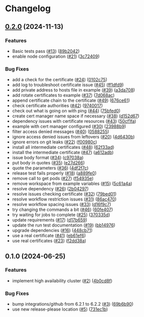 # Changelog

## [0.2.0](https://github.com/rancher/terraform-rancher2-aws/compare/v0.1.0...v0.2.0) (2024-11-13)


### Features

* Basic tests pass ([#13](https://github.com/rancher/terraform-rancher2-aws/issues/13)) ([89b2042](https://github.com/rancher/terraform-rancher2-aws/commit/89b2042a26d910b525cbb68213d3da2e07aaf18b))
* enable node configuration ([#21](https://github.com/rancher/terraform-rancher2-aws/issues/21)) ([3c72409](https://github.com/rancher/terraform-rancher2-aws/commit/3c724091fe8be1c6dd71d62e5bb2a0dbdd367406))


### Bug Fixes

* add a check for the certificate ([#24](https://github.com/rancher/terraform-rancher2-aws/issues/24)) ([0102c75](https://github.com/rancher/terraform-rancher2-aws/commit/0102c75412840c7b3fbbfdc8256ba5696f487b07))
* add log to troubleshoot certificate issue ([#45](https://github.com/rancher/terraform-rancher2-aws/issues/45)) ([ff1dfd9](https://github.com/rancher/terraform-rancher2-aws/commit/ff1dfd9b692e38474db8d25e9d50806ce0877d27))
* add private address to hosts file in example ([#39](https://github.com/rancher/terraform-rancher2-aws/issues/39)) ([a3da708](https://github.com/rancher/terraform-rancher2-aws/commit/a3da7087fcab119e2d8ac24fdca9a0ceafc75a46))
* add rotate certificates to example ([#37](https://github.com/rancher/terraform-rancher2-aws/issues/37)) ([7d068ac](https://github.com/rancher/terraform-rancher2-aws/commit/7d068ac7ddec22f0e2a21f22eb80e2476701a1fb))
* append certificate chain to the certificate ([#49](https://github.com/rancher/terraform-rancher2-aws/issues/49)) ([676ce61](https://github.com/rancher/terraform-rancher2-aws/commit/676ce61716fda2bd09bb54bd9164b830f31b7b90))
* check certificate authorities ([#42](https://github.com/rancher/terraform-rancher2-aws/issues/42)) ([9740017](https://github.com/rancher/terraform-rancher2-aws/commit/97400172e063ac18c3c4c937781b92a38232a7a1))
* check out what is going on with ping ([#44](https://github.com/rancher/terraform-rancher2-aws/issues/44)) ([75bfed0](https://github.com/rancher/terraform-rancher2-aws/commit/75bfed0dc338ae349b7e578cdcce8b632a18c31f))
* create cert manager name space if necessary ([#38](https://github.com/rancher/terraform-rancher2-aws/issues/38)) ([d152d67](https://github.com/rancher/terraform-rancher2-aws/commit/d152d67c949c94891f1b85c868e35c1953646680))
* dependency issues with certificate resources ([#43](https://github.com/rancher/terraform-rancher2-aws/issues/43)) ([50cf1fa](https://github.com/rancher/terraform-rancher2-aws/commit/50cf1fa8bbf6453817efb978d1c6c62c5b5d0398))
* example with cert manager configured ([#30](https://github.com/rancher/terraform-rancher2-aws/issues/30)) ([23988b9](https://github.com/rancher/terraform-rancher2-aws/commit/23988b9300aacfe6cd86d24080ace76d689a2ed0))
* filter access denied messages ([#40](https://github.com/rancher/terraform-rancher2-aws/issues/40)) ([0588255](https://github.com/rancher/terraform-rancher2-aws/commit/0588255238d948b794776a01a3a6bdefa817c315))
* ignore access denied issues from leftovers ([#20](https://github.com/rancher/terraform-rancher2-aws/issues/20)) ([4d6430b](https://github.com/rancher/terraform-rancher2-aws/commit/4d6430babe28f6d66edbd9fea8ab1e591773611c))
* ignore errors on git leaks ([#22](https://github.com/rancher/terraform-rancher2-aws/issues/22)) ([f00980c](https://github.com/rancher/terraform-rancher2-aws/commit/f00980c7e000aa84d2d6908f57f1d44657efcafb))
* install all intermediate certificates ([#48](https://github.com/rancher/terraform-rancher2-aws/issues/48)) ([62f33ad](https://github.com/rancher/terraform-rancher2-aws/commit/62f33adb1b71c7a80dd2d8cdb8523799fac7b058))
* install the intermediate certificate ([#47](https://github.com/rancher/terraform-rancher2-aws/issues/47)) ([a612adb](https://github.com/rancher/terraform-rancher2-aws/commit/a612adb1fa5cd8a9a52f1febb907b7ff0ed076ae))
* issue body format ([#34](https://github.com/rancher/terraform-rancher2-aws/issues/34)) ([c97038a](https://github.com/rancher/terraform-rancher2-aws/commit/c97038a1062e44284d281ab7a405965f6ff99aa2))
* put body in quotes ([#35](https://github.com/rancher/terraform-rancher2-aws/issues/35)) ([e27d266](https://github.com/rancher/terraform-rancher2-aws/commit/e27d2660717c3c000e31e593f0cb4c7d33f290a6))
* quote the parameters ([#36](https://github.com/rancher/terraform-rancher2-aws/issues/36)) ([4df2f7c](https://github.com/rancher/terraform-rancher2-aws/commit/4df2f7c25a8eafbb3781e20fdead88e56b3809f7))
* release test fails properly ([#18](https://github.com/rancher/terraform-rancher2-aws/issues/18)) ([a889fe0](https://github.com/rancher/terraform-rancher2-aws/commit/a889fe09b8e2c969220173d7bb024d7e688c2ec1))
* remove call to get pods ([#27](https://github.com/rancher/terraform-rancher2-aws/issues/27)) ([f54935e](https://github.com/rancher/terraform-rancher2-aws/commit/f54935eb6a1b2e66faed5879d7f47ad93605817b))
* remove workspace from example variables ([#15](https://github.com/rancher/terraform-rancher2-aws/issues/15)) ([5c61a4a](https://github.com/rancher/terraform-rancher2-aws/commit/5c61a4a1d2902b7f0f0ad1c2091a70f0b3899045))
* resolve dependency ([#26](https://github.com/rancher/terraform-rancher2-aws/issues/26)) ([2b04297](https://github.com/rancher/terraform-rancher2-aws/commit/2b042975dd521354d4860cca6cfe0621c589e63f))
* resolve issues checking certificate ([#32](https://github.com/rancher/terraform-rancher2-aws/issues/32)) ([79bed01](https://github.com/rancher/terraform-rancher2-aws/commit/79bed01dc8d03de59ca4bda0e094120ffe0459f2))
* resolve workflow restriction issues ([#31](https://github.com/rancher/terraform-rancher2-aws/issues/31)) ([86ac470](https://github.com/rancher/terraform-rancher2-aws/commit/86ac470552e952c360740439845a0a8385a7c8f1))
* resolve workflow spacing issues ([#33](https://github.com/rancher/terraform-rancher2-aws/issues/33)) ([d16f9c7](https://github.com/rancher/terraform-rancher2-aws/commit/d16f9c7f279abb552eb6bc54eb0be4298835ba22))
* try changing the commands a bit ([#46](https://github.com/rancher/terraform-rancher2-aws/issues/46)) ([60fe407](https://github.com/rancher/terraform-rancher2-aws/commit/60fe407924b7860430c810f6a769156d3e6cc83a))
* try waiting for jobs to complete ([#25](https://github.com/rancher/terraform-rancher2-aws/issues/25)) ([370335d](https://github.com/rancher/terraform-rancher2-aws/commit/370335d284f5e289d7eaa8b61ccd0427f5d7f8ca))
* update requirements ([#17](https://github.com/rancher/terraform-rancher2-aws/issues/17)) ([d17b659](https://github.com/rancher/terraform-rancher2-aws/commit/d17b65910ae4631d33acfa9c9f73e414b53dc35e))
* update the run test documentation ([#19](https://github.com/rancher/terraform-rancher2-aws/issues/19)) ([bb14976](https://github.com/rancher/terraform-rancher2-aws/commit/bb1497659c23fe35190f7fbac0a863bdc336b39a))
* upgrade dependencies ([#16](https://github.com/rancher/terraform-rancher2-aws/issues/16)) ([448cb71](https://github.com/rancher/terraform-rancher2-aws/commit/448cb71fcabd0cf1b9b776573065e98fa628e01c))
* use a real certificate ([#41](https://github.com/rancher/terraform-rancher2-aws/issues/41)) ([eb61ef6](https://github.com/rancher/terraform-rancher2-aws/commit/eb61ef6a61dbf80f91bd6e28745ca048b0d40be6))
* use real certificates ([#23](https://github.com/rancher/terraform-rancher2-aws/issues/23)) ([f2dd38a](https://github.com/rancher/terraform-rancher2-aws/commit/f2dd38a322a4dba7981e429637bae2195a4730a9))

## 0.1.0 (2024-06-25)


### Features

* implement high availability cluster ([#2](https://github.com/rancher/terraform-rancher2-aws/issues/2)) ([4b0cd8f](https://github.com/rancher/terraform-rancher2-aws/commit/4b0cd8fc8958d55baaa00a39d9aeed904985fd62))


### Bug Fixes

* bump integrations/github from 6.2.1 to 6.2.2 ([#3](https://github.com/rancher/terraform-rancher2-aws/issues/3)) ([69b6b90](https://github.com/rancher/terraform-rancher2-aws/commit/69b6b900c47fa43a7acd7c06aad0cbfe160d665a))
* use new release-please location ([#5](https://github.com/rancher/terraform-rancher2-aws/issues/5)) ([731ec1b](https://github.com/rancher/terraform-rancher2-aws/commit/731ec1b5d2e8a1254b8ff22735fbe5c8542219f6))
